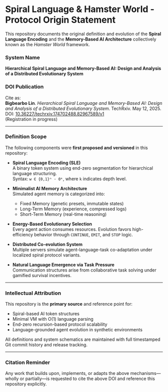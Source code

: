 # Spiral Language & Hamster World - Protocol Origin Statement

This repository documents the original definition and evolution of the **Spiral Language Encoding** and the **Memory-Based AI Architecture** collectively known as the *Hamster World* framework.

### System Name
**Hierarchical Spiral Language and Memory-Based AI: Design and Analysis of a Distributed Evolutionary System**

### DOI Publication  
Cite as:  
**Bigbearbo Lin**. *Hierarchical Spiral Language and Memory-Based AI: Design and Analysis of a Distributed Evolutionary System*. TechRxiv. May 12, 2025.  
DOI: [10.36227/techrxiv.174702488.82967589/v1](https://doi.org/10.36227/techrxiv.174702488.82967589/v1)  
(Registration in progress)

---

### Definition Scope

The following components were **first proposed and versioned** in this repository:

- **Spiral Language Encoding (SLE)**  
  A binary token system using end-zero segmentation for hierarchical language structuring.  
  Syntax: `w ∈ {0,1}ⁿ · 0ᵏ`, where `k` indicates depth level.

- **Minimalist AI Memory Architecture**  
  Simulated agent memory is categorized into:
  - Fixed Memory (genetic presets, immutable states)
  - Long-Term Memory (experience, compressed logs)
  - Short-Term Memory (real-time reasoning)

- **Energy-Based Evolutionary Selection**  
  Every agent action consumes resources. Evolution favors high-efficiency behavior through `CONTINUE`, `EMIT`, and `STOP` logic.

- **Distributed Co-evolution System**  
  Multiple servers simulate agent-language-task co-adaptation under localized spiral protocol variants.

- **Natural Language Emergence via Task Pressure**  
  Communication structures arise from collaborative task solving under gamified survival incentives.

---

### Intellectual Attribution

This repository is the **primary source** and reference point for:

- Spiral-based AI token structures
- Minimal VM with O(1) language parsing
- End-zero recursion-based protocol scalability
- Language-grounded agent evolution in synthetic environments

All definitions and system schematics are maintained with full timestamped Git commit history and release tracking.

---

### Citation Reminder

Any work that builds upon, implements, or adapts the above mechanisms—wholly or partially—is requested to cite the above DOI and reference this repository explicitly.
